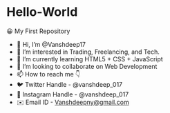 # Hello-World
😀 My First Repository
- 👋 Hi, I’m @Vanshdeep17
- 👀 I’m interested in Trading, Freelancing, and Tech.
- 🌱 I’m currently learning HTML5 + CSS + JavaScript
- 💞️ I’m looking to collaborate on Web Development 
- 📫 How to reach me 👇 
- 🐦 Twitter Handle - @vanshdeep_017
- 📲 Instagram Handle - @vanshdeep_017
- ✉️ Email ID - Vanshdeepny@gmail.com 
